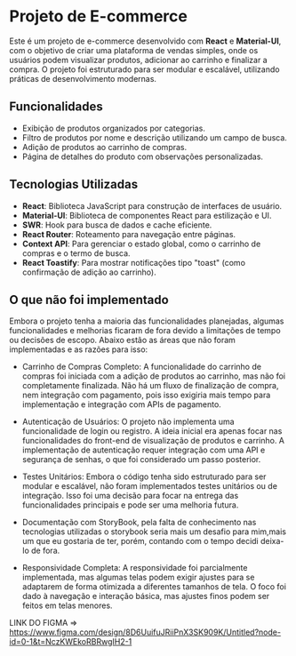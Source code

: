 # Projeto de E-commerce

Este é um projeto de e-commerce desenvolvido com **React** e **Material-UI**, com o objetivo de criar uma plataforma de vendas simples, onde os usuários podem visualizar produtos, adicionar ao carrinho e finalizar a compra. O projeto foi estruturado para ser modular e escalável, utilizando práticas de desenvolvimento modernas.

## Funcionalidades

- Exibição de produtos organizados por categorias.
- Filtro de produtos por nome e descrição utilizando um campo de busca.
- Adição de produtos ao carrinho de compras.
- Página de detalhes do produto com observações personalizadas.

## Tecnologias Utilizadas

- **React**: Biblioteca JavaScript para construção de interfaces de usuário.
- **Material-UI**: Biblioteca de componentes React para estilização e UI.
- **SWR**: Hook para busca de dados e cache eficiente.
- **React Router**: Roteamento para navegação entre páginas.
- **Context API**: Para gerenciar o estado global, como o carrinho de compras e o termo de busca.
- **React Toastify**: Para mostrar notificações tipo "toast" (como confirmação de adição ao carrinho).

## O que não foi implementado
Embora o projeto tenha a maioria das funcionalidades planejadas, algumas funcionalidades e melhorias ficaram de fora devido a limitações de tempo ou decisões de escopo. Abaixo estão as áreas que não foram implementadas e as razões para isso:

- Carrinho de Compras Completo: A funcionalidade do carrinho de compras foi iniciada com a adição de produtos ao carrinho, mas não foi completamente finalizada. Não há um fluxo de finalização de compra, nem integração com pagamento, pois isso exigiria mais tempo para implementação e integração com APIs de pagamento.

- Autenticação de Usuários: O projeto não implementa uma funcionalidade de login ou registro. A ideia inicial era apenas focar nas funcionalidades do front-end de visualização de produtos e carrinho. A implementação de autenticação requer integração com uma API e segurança de senhas, o que foi considerado um passo posterior.

- Testes Unitários: Embora o código tenha sido estruturado para ser modular e escalável, não foram implementados testes unitários ou de integração. Isso foi uma decisão para focar na entrega das funcionalidades principais e pode ser uma melhoria futura.
  
- Documentação com StoryBook, pela falta de conhecimento nas tecnologias utilizadas o storybook seria mais um desafio para mim,mais um que eu gostaria de ter, porém, contando com o tempo decidi deixa-lo de fora.

- Responsividade Completa: A responsividade foi parcialmente implementada, mas algumas telas podem exigir ajustes para se adaptarem de forma otimizada a diferentes tamanhos de tela. O foco foi dado à navegação e interação básica, mas ajustes finos podem ser feitos em telas menores.

LINK DO FIGMA => https://www.figma.com/design/8D6UuifuJRiiPnX3SK909K/Untitled?node-id=0-1&t=NczKWEkoRBRwgIH2-1
